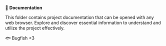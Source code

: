 📖 **Documentation**

This folder contains project documentation that can be opened with any web browser. Explore and discover essential information to understand and utilize the project effectively.

🐟 Bugfish <3